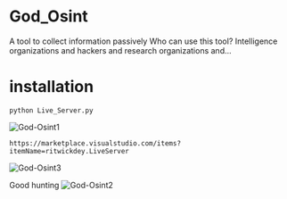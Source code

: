 # God_Osint
A tool to collect information passively Who can use this tool? Intelligence organizations and hackers and research organizations and...
                    
# installation                                                
    python Live_Server.py
      
  ![God-Osint1](https://github.com/lda-0day/God_Osint/assets/142007052/f96aab98-4621-40e4-b7bf-76dff6d7242c)
  
    https://marketplace.visualstudio.com/items?itemName=ritwickdey.LiveServer
  ![God-Osint3](https://github.com/lda-0day/God_Osint/assets/142007052/21fecc4d-2324-4f07-95b7-a3caed9bd76c)

 Good hunting
![God-Osint2](https://github.com/lda-0day/God_Osint/assets/142007052/1d784c54-8cc5-40ab-b98f-e89a0f7ceb1c)
